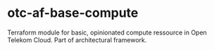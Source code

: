 # otc-af-base-compute
Terraform module for basic, opinionated compute ressource in Open Telekom Cloud. Part of architectural framework.
